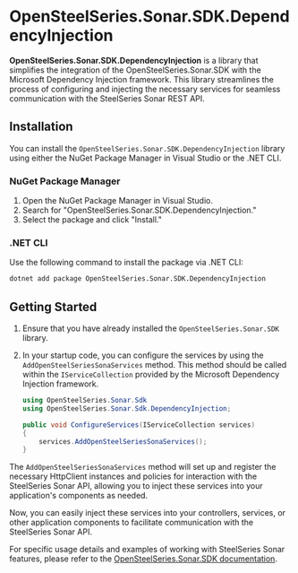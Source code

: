 ﻿# OpenSteelSeries.Sonar.SDK.DependencyInjection

**OpenSteelSeries.Sonar.SDK.DependencyInjection** is a library that simplifies the integration of the OpenSteelSeries.Sonar.SDK with the Microsoft Dependency Injection framework. This library streamlines the process of configuring and injecting the necessary services for seamless communication with the SteelSeries Sonar REST API.

## Installation

You can install the `OpenSteelSeries.Sonar.SDK.DependencyInjection` library using either the NuGet Package Manager in Visual Studio or the .NET CLI.

### NuGet Package Manager

1. Open the NuGet Package Manager in Visual Studio.
2. Search for "OpenSteelSeries.Sonar.SDK.DependencyInjection."
3. Select the package and click "Install."

### .NET CLI

Use the following command to install the package via .NET CLI:

```bash
dotnet add package OpenSteelSeries.Sonar.SDK.DependencyInjection
```
## Getting Started

1. Ensure that you have already installed the `OpenSteelSeries.Sonar.SDK` library.

2. In your startup code, you can configure the services by using the `AddOpenSteelSeriesSonaServices` method. This method should be called within the `IServiceCollection` provided by the Microsoft Dependency Injection framework.

   ```csharp
   using OpenSteelSeries.Sonar.Sdk
   using OpenSteelSeries.Sonar.Sdk.DependencyInjection;

   public void ConfigureServices(IServiceCollection services)
   {
       services.AddOpenSteelSeriesSonaServices();
   }
   ```

The `AddOpenSteelSeriesSonaServices` method will set up and register the necessary HttpClient instances and policies for interaction with the SteelSeries Sonar API, allowing you to inject these services into your application's components as needed.

Now, you can easily inject these services into your controllers, services, or other application components to facilitate communication with the SteelSeries Sonar API.

For specific usage details and examples of working with SteelSeries Sonar features, please refer to the [OpenSteelSeries.Sonar.SDK documentation](../OpenSteelSeries.Sonar.SDK/README.md).